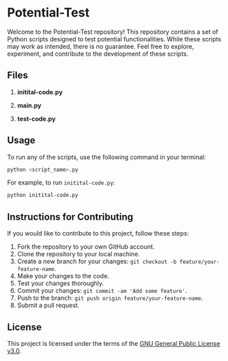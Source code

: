 # Potential-Test

Welcome to the Potential-Test repository! This repository contains a set of Python scripts designed to test potential functionalities. While these scripts may work as intended, there is no guarantee. Feel free to explore, experiment, and contribute to the development of these scripts.

## Files

1. **initital-code.py**

2. **main.py**

3. **test-code.py**

## Usage

To run any of the scripts, use the following command in your terminal:

```bash
python <script_name>.py
```

For example, to run `initital-code.py`:

```bash
python initital-code.py
```

## Instructions for Contributing

If you would like to contribute to this project, follow these steps:

1. Fork the repository to your own GitHub account.
2. Clone the repository to your local machine.
3. Create a new branch for your changes: `git checkout -b feature/your-feature-name`.
4. Make your changes to the code.
5. Test your changes thoroughly.
6. Commit your changes: `git commit -am 'Add some feature'`.
7. Push to the branch: `git push origin feature/your-feature-name`.
8. Submit a pull request.

## License

This project is licensed under the terms of the [GNU General Public License v3.0](LICENSE).

